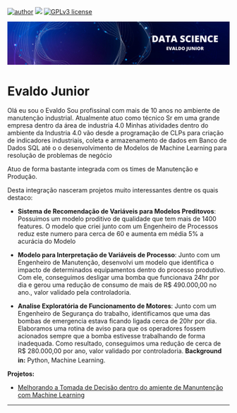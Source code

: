 
[![author](https://img.shields.io/badge/author-evaldojunior-red.svg)](https://www.linkedin.com/in/evaldo-junior-89094244/) [![](https://img.shields.io/badge/python-3.9+-blue.svg)](https://www.python.org/downloads/release/python-365/) [![GPLv3 license](https://img.shields.io/badge/License-GPLv3-blue.svg)](http://perso.crans.org/besson/LICENSE.html)

<p align="center">
  <img src="banner.png" >
</p>

# Evaldo Junior

Olá eu sou o Evaldo
Sou profissinal com mais de 10 anos no ambiente de manutenção industrial.
Atualmente atuo como técnico Sr em uma grande empresa dentro da área de industria 4.0
Minhas atividades dentro do ambiente da Industria 4.0 vão desde a programação de CLPs para criação de indicadores industriais, coleta e armazenamento de dados em Banco de Dados SQL até o o desenvolvimento de Modelos de Machine Learning para resolução de problemas de negócio

Atuo de forma bastante integrada com os times de Manutenção e Produção. 

Desta integração nasceram projetos muito interessantes dentre os quais destaco:
- **Sistema de Recomendação de Variáveis para Modelos Preditovos**:
Possuimos um modelo proditivo de qualidade que tem mais de 1400 features. O modelo que criei junto com um Engenheiro de Processos reduz este numero para cerca de 60 e aumenta em média 5% a acurácia do Modelo

- **Modelo para Interpretação de Variáveis de Processo**: Junto com um Engenheiro de Manutenção, desenvolvi um modelo que identifica o impacto de determinados equipamentos dentro do processo produtivo. 
Com ele, conseguimos desligar uma bomba que funcionava 24hr por dia e gerou uma redução de consumo de mais de R$ 490.000,00 no ano., valor validado pela controladoria.

- **Analise Exploratória de Funcionamento de Motores**: Junto com um Engenheiro de Segurança do trabalho, identificamos que uma das bombas de emergencia estava ficando ligada cerca de 20hr por dia. Elaboramos uma rotina de aviso para que os operadores fossem acionados sempre que a bomba estivesse trabalhando de forma inadequada. Como resultado, conseguimos uma redução de cerca de R$ 280.000,00 por ano, valor validado por controladoria. 
<sub></sub>
**Background in:** Python, Machine Learning.

**Projetos:**
* [Melhorando a Tomada de Decisão dentro do amiente de Manuntenção com Machine Learning](https://evaldoj.com](https://github.com/j2evaldo/Manutencao)https://github.com/j2evaldo/Manutencao)


---





